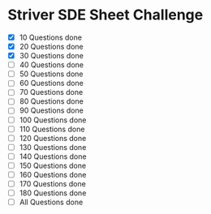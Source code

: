 # Striver SDE Sheet Challenge

- [x] 10 Questions done
- [x] 20 Questions done
- [x] 30 Questions done
- [ ] 40 Questions done
- [ ] 50 Questions done
- [ ] 60 Questions done
- [ ] 70 Questions done
- [ ] 80 Questions done
- [ ] 90 Questions done
- [ ] 100 Questions done
- [ ] 110 Questions done
- [ ] 120 Questions done
- [ ] 130 Questions done
- [ ] 140 Questions done
- [ ] 150 Questions done
- [ ] 160 Questions done
- [ ] 170 Questions done
- [ ] 180 Questions done
- [ ] All Questions done